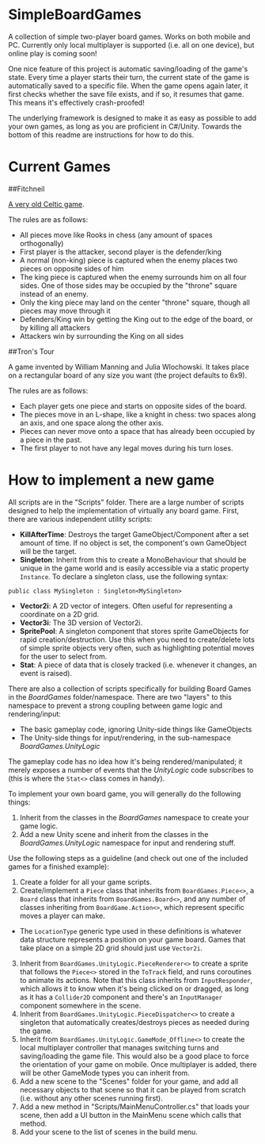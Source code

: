 # SimpleBoardGames
A collection of simple two-player board games. Works on both mobile and PC. Currently only local multiplayer is supported (i.e. all on one device), but online play is coming soon!

One nice feature of this project is automatic saving/loading of the game's state. Every time a player starts their turn, the current state of the game is automatically saved to a specific file. When the game opens again later, it first checks whether the save file exists, and if so, it resumes that game. This means it's effectively crash-proofed!

The underlying framework is designed to make it as easy as possible to add your own games, as long as you are proficient in C#/Unity. Towards the bottom of this readme are instructions for how to do this.


# Current Games

##Fitchneil

[A very old Celtic game](http://www.knauer.org/mike/sca/classes/fitchneal.html).

The rules are as follows:

* All pieces move like Rooks in chess (any amount of spaces orthogonally)
* First player is the attacker, second player is the defender/king
* A normal (non-king) piece is captured when the enemy places two pieces on opposite sides of him
* The king piece is captured when the enemy surrounds him on all four sides. One of those sides may be occupied by the "throne" square instead of an enemy.
* Only the king piece may land on the center "throne" square, though all pieces may move through it
* Defenders/King win by getting the King out to the edge of the board, or by killing all attackers
* Attackers win by surrounding the King on all sides

##Tron's Tour

A game invented by William Manning and Julia Wlochowski. It takes place on a rectangular board of any size you want (the project defaults to 6x9).

The rules are as follows:

* Each player gets one piece and starts on opposite sides of the board.
* The pieces move in an L-shape, like a knight in chess: two spaces along an axis, and one space along the other axis.
* Pieces can never move onto a space that has already been occupied by a piece in the past.
* The first player to not have any legal moves during his turn loses.


# How to implement a new game

All scripts are in the "Scripts" folder.
There are a large number of scripts designed to help the implementation of virtually any board game. First, there are various independent utility scripts:

* **KillAfterTime**: Destroys the target GameObject/Component after a set amount of time. If no object is set, the component's own GameObject will be the target.
* **Singleton**: Inherit from this to create a MonoBehaviour that should be unique in the game world and is easily accessible via a static property `Instance`.
To declare a singleton class, use the following syntax:
```
public class MySingleton : Singleton<MySingleton>
```
* **Vector2i**: A 2D vector of integers. Often useful for representing a coordinate on a 2D grid.
* **Vector3i**: The 3D version of Vector2i.
* **SpritePool**: A singleton component that stores sprite GameObjects for rapid creation/destruction. Use this when you need to create/delete lots of simple sprite objects very often, such as highlighting potential moves for the user to select from.
* **Stat**: A piece of data that is closely tracked (i.e. whenever it changes, an event is raised).

There are also a collection of scripts specifically for building Board Games in the *BoardGames* folder/namespace. There are two "layers" to this namespace to prevent a strong coupling between game logic and rendering/input:

* The basic gameplay code, ignoring Unity-side things like GameObjects
* The Unity-side things for input/rendering, in the sub-namespace *BoardGames.UnityLogic*

The gameplay code has no idea how it's being rendered/manipulated; it merely exposes a number of events that the *UnityLogic* code subscribes to (this is where the `Stat<>` class comes in handy).

To implement your own board game, you will generally do the following things:
1. Inherit from the classes in the *BoardGames* namespace to create your game logic.
2. Add a new Unity scene and inherit from the classes in the *BoardGames.UnityLogic* namespace for input and rendering stuff.

Use the following steps as a guideline (and check out one of the included games for a finished example):

1. Create a folder for all your game scripts.
2. Create/implement a `Piece` class that inherits from `BoardGames.Piece<>`, a `Board` class that inherits from `BoardGames.Board<>`, and any number of classes inheriting from `BoardGame.Action<>`, which represent specific moves a player can make.
  * The `LocationType` generic type used in these definitions is whatever data structure represents a position on your game board. Games that take place on a simple 2D grid should just use `Vector2i`.
3. Inherit from `BoardGames.UnityLogic.PieceRenderer<>` to create a sprite that follows the `Piece<>` stored in the `ToTrack` field, and runs coroutines to animate its actions. Note that this class inherits from `InputResponder`, which allows it to know when it's being clicked on or dragged, as long as it has a `Collider2D` component and there's an `InputManager` component somewhere in the scene.
4. Inherit from `BoardGames.UnityLogic.PieceDispatcher<>` to create a singleton that automatically creates/destroys pieces as needed during the game.
5. Inherit from `BoardGames.UnityLogic.GameMode_Offline<>` to create the local multiplayer controller that manages switching turns and saving/loading the game file. This would also be a good place to force the orientation of your game on mobile. Once multiplayer is added, there will be other GameMode types you can inherit from.
6. Add a new scene to the "Scenes" folder for your game, and add all necessary objects to that scene so that it can be played from scratch (i.e. without any other scenes running first).
7. Add a new method in "Scripts/MainMenuController.cs" that loads your scene, then add a UI button in the MainMenu scene which calls that method.
8. Add your scene to the list of scenes in the build menu.